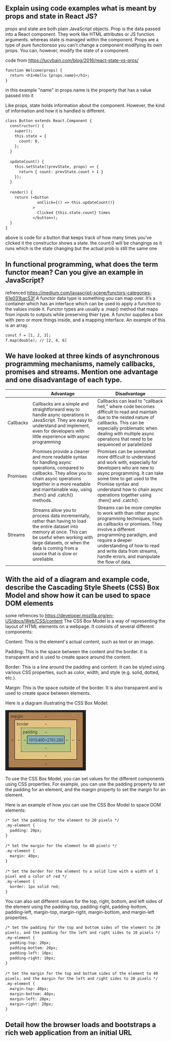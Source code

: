 ## Explain using code examples what is meant by props and state in React JS?
props and state are both plain JavaScript objects.
Prop is the data passed into a React component. They work like HTML attributes or JS function arguments.
whereas state is managed within the component.
Props are a type of pure functionsso you can't change a component modifying its own props.
You can, however, modify the state of a component.

code from https://lucybain.com/blog/2016/react-state-vs-pros/
```
function Welcome(props) {
  return <h1>Hello {props.name}</h1>;
}
```
in this example "name" in props.name is the property that has a value passed into it

Like props, state holds information about the component. However, the kind of information and how it is handled is different.

```
class Button extends React.Component {
  constructor() {
    super();
    this.state = {
      count: 0,
    };
  }

  updateCount() {
    this.setState((prevState, props) => {
      return { count: prevState.count + 1 }
    });
  }

  render() {
    return (<button
              onClick={() => this.updateCount()}
            >
              Clicked {this.state.count} times
            </button>);
  }
}
```
above is code for a button that keeps track of how many times you’ve clicked it
the constructor shows a state. the count:0 will be changings as it runs which is the state changing but the actual prob is still the same one

## In functional programming, what does the term functor mean? Can you give an example in JavaScript?
refrenced https://medium.com/javascript-scene/functors-categories-61e031bac53f
A functor data type is something you can map over.
It’s a container which has an interface which can be used to apply a function to the values inside it.
Functor types are usually a .map() method that maps from inputs to outputs while preserving thier type.
A functor supplies a box with zero or more things inside, and a mapping interface.
An example of this is an array.
```
const f = [1, 2, 3];
f.map(double); // [2, 4, 6]
```

## We have looked at three kinds of asynchronous programming mechanisms, namely callbacks, promises and streams. Mention one advantage and one disadvantage of each type.
|           | Advantage                                                                                                                                                                                                                                     | Disadvantage                                                                                                                                                                                                                                                                                   |
|-----------|-----------------------------------------------------------------------------------------------------------------------------------------------------------------------------------------------------------------------------------------------|------------------------------------------------------------------------------------------------------------------------------------------------------------------------------------------------------------------------------------------------------------------------------------------------|
| Callbacks | Callbacks are a simple and straightforward way to handle async operations in JavaScript. They are easy to understand and implement, even for developers with little experience with async programming                                         | Callbacks can lead to "callback hell," where code becomes difficult to read and maintain due to the nested nature of callbacks. This can be especially problematic when dealing with multiple async operations that need to be sequenced or parallelized                                       |
| Promises  | Promises provide a cleaner and more readable syntax for handling async operations, compared to callbacks. They allow you to chain async operations together in a more readable and maintainable way, using .then() and .catch() methods.      | Promises can be somewhat more difficult to understand and work with, especially for developers who are new to async programming. It can take some time to get used to the Promise syntax and understand how to chain async operations together using .then() and .catch().                     |
| Streams   | Streams allow you to process data incrementally, rather than having to load the entire dataset into memory at once. This can be useful when working with large datasets, or when the data is coming from a source that is slow or unreliable. | Streams can be more complex to work with than other async programming techniques, such as callbacks or promises. They involve a different programming paradigm, and require a deeper understanding of how to read and write data from streams, handle errors, and manipulate the flow of data. |

## With the aid of a diagram and example code, describe the Cascading Style Sheets (CSS) Box Model and show how it can be used to space DOM elements
some refrences to https://developer.mozilla.org/en-US/docs/Web/CSS/content
The CSS Box Model is a way of representing the layout of HTML elements on a webpage. It consists of several different components:

Content: This is the element's actual content, such as text or an image.

Padding: This is the space between the content and the border. It is transparent and is used to create space around the content.

Border: This is a line around the padding and content. It can be styled using various CSS properties, such as color, width, and style (e.g. solid, dotted, etc.).

Margin: This is the space outside of the border. It is also transparent and is used to create space between elements.

Here is a diagram illustrating the CSS Box Model:

![CSS Box Model](https://github.com/DorkSoul/4th-Year/blob/main/Rich%20Web/Lab4/lecture-review/CSS-Box-Model.JPG)

To use the CSS Box Model, you can set values for the different components using CSS properties. For example, you can use the padding property to set the padding for an element, and the margin property to set the margin for an element.

Here is an example of how you can use the CSS Box Model to space DOM elements:

```
/* Set the padding for the element to 20 pixels */
.my-element {
  padding: 20px;
}

/* Set the margin for the element to 40 pixels */
.my-element {
  margin: 40px;
}

/* Set the border for the element to a solid line with a width of 1 pixel and a color of red */
.my-element {
  border: 1px solid red;
}
```
You can also set different values for the top, right, bottom, and left sides of the element using the padding-top, padding-right, padding-bottom, padding-left, margin-top, margin-right, margin-bottom, and margin-left properties.
```
/* Set the padding for the top and bottom sides of the element to 20 pixels, and the padding for the left and right sides to 10 pixels */
.my-element {
  padding-top: 20px;
  padding-bottom: 20px;
  padding-left: 10px;
  padding-right: 10px;
}

/* Set the margin for the top and bottom sides of the element to 40 pixels, and the margin for the left and right sides to 20 pixels */
.my-element {
  margin-top: 40px;
  margin-bottom: 40px;
  margin-left: 20px;
  margin-right: 20px;
}
```


## Detail how the browser loads and bootstraps a rich web application from an initial URL
